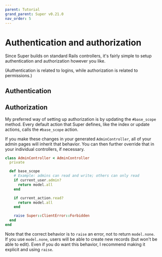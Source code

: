 ```yaml
---
parent: Tutorial
grand_parent: Super v0.21.0
nav_order: 5
---
```

# Authentication and authorization

Since Super builds on standard Rails controllers, it's fairly simple to setup authentication and authorization however you like.

(Authentication is related to logins, while authorization is related to permissions.)

## Authentication


## Authorization

My preferred way of setting up authorization is by updating the `#base_scope` method. Every default action that Super defines, like the index or update actions, calls the `#base_scope` action.

If you make these changes in your generated `AdminController`, all of your admin pages will inherit that behavior. You can then further override that in your individual controllers, if necessary.

```ruby
class AdminController < AdminController
  private

  def base_scope
    # Example: admins can read and write; others can only read
    if current_user.admin?
      return model.all
    end

    if current_action.read?
      return model.all
    end

    raise Super::ClientError::Forbidden
  end
end
```

Note that the correct behavior is to `raise` an error, not to return `model.none`. If you use `model.none`, users will be able to create new records (but won't be able to edit). Even if you do want this behavior, I recommend making it explicit and using `raise`.

